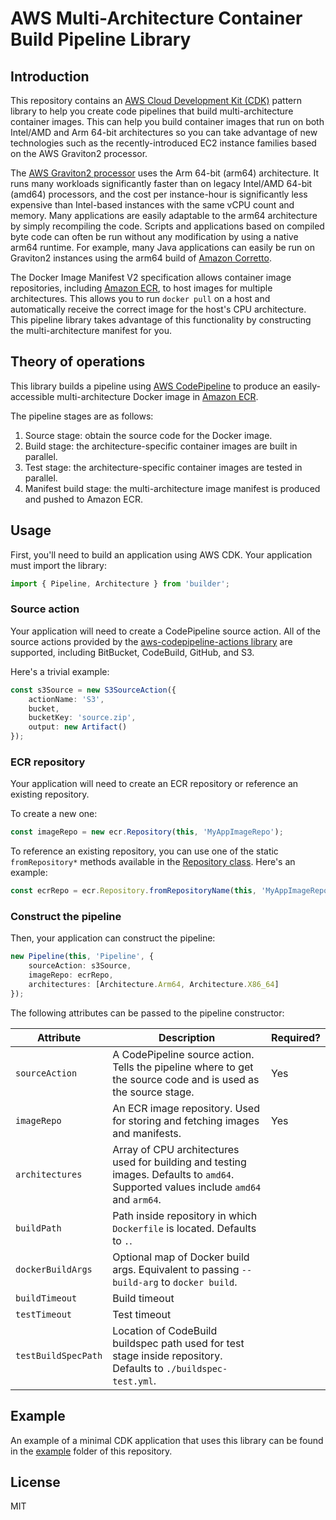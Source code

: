 # AWS Multi-Architecture Container Build Pipeline Library

## Introduction

This repository contains an [AWS Cloud Development Kit
(CDK)](https://docs.aws.amazon.com/cdk/latest/guide/home.html) pattern library
to help you create code pipelines that build multi-architecture container
images. This can help you build container images that run on both Intel/AMD and
Arm 64-bit architectures so you can take advantage of new technologies such as
the recently-introduced EC2 instance families based on the AWS Graviton2
processor.

The [AWS Graviton2 processor](https://aws.amazon.com/ec2/graviton/) uses the Arm
64-bit (arm64) architecture. It runs many workloads significantly faster than on
legacy Intel/AMD 64-bit (amd64) processors, and the cost per instance-hour is
significantly less expensive than Intel-based instances with the same vCPU count
and memory. Many applications are easily adaptable to the arm64 architecture by
simply recompiling the code. Scripts and applications based on compiled byte
code can often be run without any modification by using a native arm64 runtime. For
example, many Java applications can easily be run on Graviton2 instances using
the arm64 build of [Amazon Corretto](https://aws.amazon.com/corretto/).

The Docker Image Manifest V2 specification allows container image repositories,
including [Amazon ECR](https://aws.amazon.com/ecr/), to host images for multiple
architectures. This allows you to run `docker pull` on a host and automatically
receive the correct image for the host's CPU architecture. This pipeline library
takes advantage of this functionality by constructing the multi-architecture
manifest for you.

## Theory of operations

This library builds a pipeline using [AWS
CodePipeline](https://aws.amazon.com/codepipeline/) to produce an
easily-accessible multi-architecture Docker image in [Amazon
ECR](https://aws.amazon.com/ecr/).

The pipeline stages are as follows:

1. Source stage: obtain the source code for the Docker image.
2. Build stage: the architecture-specific container images are built in
   parallel.
3. Test stage: the architecture-specific container images are tested in
   parallel.
4. Manifest build stage: the multi-architecture image manifest is produced and
   pushed to Amazon ECR.

## Usage

First, you'll need to build an application using AWS CDK. Your application must
import the library:

```ts
import { Pipeline, Architecture } from 'builder';
```

### Source action

Your application will need to create a CodePipeline source action. All of the
source actions provided by the [aws-codepipeline-actions
library](https://docs.aws.amazon.com/cdk/api/latest/docs/aws-codepipeline-actions-readme.html)
are supported, including BitBucket, CodeBuild, GitHub, and S3.

Here's a trivial example:

```ts
const s3Source = new S3SourceAction({
    actionName: 'S3',
    bucket,
    bucketKey: 'source.zip',
    output: new Artifact()
});
```

### ECR repository

Your application will need to create an ECR repository or reference an existing
repository.

To create a new one:

```ts
const imageRepo = new ecr.Repository(this, 'MyAppImageRepo');
```

To reference an existing repository, you can use one of the static
`fromRepository*` methods available in the [Repository
class](https://docs.aws.amazon.com/cdk/api/latest/docs/@aws-cdk_aws-ecr.Repository.html). Here's an example:

```ts
const ecrRepo = ecr.Repository.fromRepositoryName(this, 'MyAppImageRepo', myapp);
```

### Construct the pipeline

Then, your application can construct the pipeline:

```ts
new Pipeline(this, 'Pipeline', {
    sourceAction: s3Source,
    imageRepo: ecrRepo,
    architectures: [Architecture.Arm64, Architecture.X86_64]
});
```

The following attributes can be passed to the pipeline constructor:

| Attribute           | Description                                                                                                                         | Required? |
|---------------------|-------------------------------------------------------------------------------------------------------------------------------------|-----------|
| `sourceAction`      | A CodePipeline source action. Tells the pipeline where to get the source code and is used as the source stage.                      | Yes       |
| `imageRepo`         | An ECR image repository. Used for storing and fetching images and manifests.                                                        | Yes       |
| `architectures`     | Array of CPU architectures used for building and testing images. Defaults to `amd64`. Supported values include `amd64` and `arm64`. |           |
| `buildPath`         | Path inside repository in which `Dockerfile` is located. Defaults to `.`.                                                           |           |
| `dockerBuildArgs`   | Optional map of Docker build args. Equivalent to passing `--build-arg` to `docker build`.                                           |           |
| `buildTimeout`      | Build timeout                                                                                                                       |           |
| `testTimeout`       | Test timeout                                                                                                                        |           |
| `testBuildSpecPath` | Location of CodeBuild buildspec path used for test stage inside repository. Defaults to `./buildspec-test.yml`.                     |           |

## Example

An example of a minimal CDK application that uses this library can be found in
the [example](example/) folder of this repository.

## License

MIT
